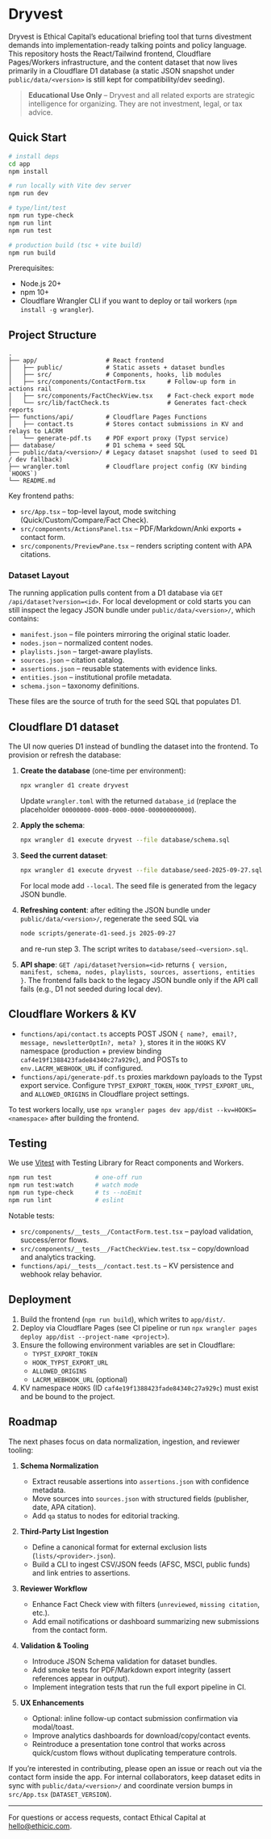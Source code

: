 # Dryvest

Dryvest is Ethical Capital’s educational briefing tool that turns divestment demands into implementation-ready talking points and policy language. This repository hosts the React/Tailwind frontend, Cloudflare Pages/Workers infrastructure, and the content dataset that now lives primarily in a Cloudflare D1 database (a static JSON snapshot under `public/data/<version>` is still kept for compatibility/dev seeding).

> **Educational Use Only** – Dryvest and all related exports are strategic intelligence for organizing. They are not investment, legal, or tax advice.

## Quick Start

```bash
# install deps
cd app
npm install

# run locally with Vite dev server
npm run dev

# type/lint/test
npm run type-check
npm run lint
npm run test

# production build (tsc + vite build)
npm run build
```

Prerequisites:
- Node.js 20+
- npm 10+
- Cloudflare Wrangler CLI if you want to deploy or tail workers (`npm install -g wrangler`).

## Project Structure

```
.
├── app/                   # React frontend
│   ├── public/            # Static assets + dataset bundles
│   ├── src/               # Components, hooks, lib modules
│   ├── src/components/ContactForm.tsx      # Follow-up form in actions rail
│   ├── src/components/FactCheckView.tsx    # Fact-check export mode
│   └── src/lib/factCheck.ts                # Generates fact-check reports
├── functions/api/         # Cloudflare Pages Functions
│   ├── contact.ts         # Stores contact submissions in KV and relays to LACRM
│   └── generate-pdf.ts    # PDF export proxy (Typst service)
├── database/              # D1 schema + seed SQL
├── public/data/<version>/ # Legacy dataset snapshot (used to seed D1 / dev fallback)
├── wrangler.toml          # Cloudflare project config (KV binding `HOOKS`)
└── README.md
```

Key frontend paths:
- `src/App.tsx` – top-level layout, mode switching (Quick/Custom/Compare/Fact Check).
- `src/components/ActionsPanel.tsx` – PDF/Markdown/Anki exports + contact form.
- `src/components/PreviewPane.tsx` – renders scripting content with APA citations.

### Dataset Layout

The running application pulls content from a D1 database via `GET /api/dataset?version=<id>`. For local development or cold starts you can still inspect the legacy JSON bundle under `public/data/<version>/`, which contains:

- `manifest.json` – file pointers mirroring the original static loader.
- `nodes.json` – normalized content nodes.
- `playlists.json` – target-aware playlists.
- `sources.json` – citation catalog.
- `assertions.json` – reusable statements with evidence links.
- `entities.json` – institutional profile metadata.
- `schema.json` – taxonomy definitions.

These files are the source of truth for the seed SQL that populates D1.

## Cloudflare D1 dataset

The UI now queries D1 instead of bundling the dataset into the frontend. To provision or refresh the database:

1. **Create the database** (one-time per environment):
   ```bash
   npx wrangler d1 create dryvest
   ```
   Update `wrangler.toml` with the returned `database_id` (replace the placeholder `00000000-0000-0000-0000-000000000000`).

2. **Apply the schema**:
   ```bash
   npx wrangler d1 execute dryvest --file database/schema.sql
   ```

3. **Seed the current dataset**:
   ```bash
   npx wrangler d1 execute dryvest --file database/seed-2025-09-27.sql
   ```
   For local mode add `--local`. The seed file is generated from the legacy JSON bundle.

4. **Refreshing content**: after editing the JSON bundle under `public/data/<version>/`, regenerate the seed SQL via
   ```bash
   node scripts/generate-d1-seed.js 2025-09-27
   ```
   and re-run step 3. The script writes to `database/seed-<version>.sql`.

5. **API shape**: `GET /api/dataset?version=<id>` returns `{ version, manifest, schema, nodes, playlists, sources, assertions, entities }`. The frontend falls back to the legacy JSON bundle only if the API call fails (e.g., D1 not seeded during local dev).

## Cloudflare Workers & KV

- `functions/api/contact.ts` accepts POST JSON `{ name?, email?, message, newsletterOptIn?, meta? }`, stores it in the `HOOKS` KV namespace (production + preview binding `caf4e19f1388423fade84340c27a929c`), and POSTs to `env.LACRM_WEBHOOK_URL` if configured.
- `functions/api/generate-pdf.ts` proxies markdown payloads to the Typst export service. Configure `TYPST_EXPORT_TOKEN`, `HOOK_TYPST_EXPORT_URL`, and `ALLOWED_ORIGINS` in Cloudflare project settings.

To test workers locally, use `npx wrangler pages dev app/dist --kv=HOOKS=<namespace>` after building the frontend.

## Testing

We use [Vitest](https://vitest.dev/) with Testing Library for React components and Workers.

```bash
npm run test            # one-off run
npm run test:watch      # watch mode
npm run type-check      # ts --noEmit
npm run lint            # eslint
```

Notable tests:
- `src/components/__tests__/ContactForm.test.tsx` – payload validation, success/error flows.
- `src/components/__tests__/FactCheckView.test.tsx` – copy/download and analytics tracking.
- `functions/api/__tests__/contact.test.ts` – KV persistence and webhook relay behavior.

## Deployment

1. Build the frontend (`npm run build`), which writes to `app/dist/`.
2. Deploy via Cloudflare Pages (see CI pipeline or run `npx wrangler pages deploy app/dist --project-name <project>`).
3. Ensure the following environment variables are set in Cloudflare:
   - `TYPST_EXPORT_TOKEN`
   - `HOOK_TYPST_EXPORT_URL`
   - `ALLOWED_ORIGINS`
   - `LACRM_WEBHOOK_URL` (optional)
4. KV namespace `HOOKS` (ID `caf4e19f1388423fade84340c27a929c`) must exist and be bound to the project.

## Roadmap

The next phases focus on data normalization, ingestion, and reviewer tooling:

1. **Schema Normalization**
   - Extract reusable assertions into `assertions.json` with confidence metadata.
   - Move sources into `sources.json` with structured fields (publisher, date, APA citation).
   - Add `qa` status to nodes for editorial tracking.

2. **Third-Party List Ingestion**
   - Define a canonical format for external exclusion lists (`lists/<provider>.json`).
   - Build a CLI to ingest CSV/JSON feeds (AFSC, MSCI, public funds) and link entries to assertions.

3. **Reviewer Workflow**
   - Enhance Fact Check view with filters (`unreviewed`, `missing citation`, etc.).
   - Add email notifications or dashboard summarizing new submissions from the contact form.

4. **Validation & Tooling**
   - Introduce JSON Schema validation for dataset bundles.
   - Add smoke tests for PDF/Markdown export integrity (assert references appear in output).
   - Implement integration tests that run the full export pipeline in CI.

5. **UX Enhancements**
   - Optional: inline follow-up contact submission confirmation via modal/toast.
   - Improve analytics dashboards for download/copy/contact events.
   - Reintroduce a presentation tone control that works across quick/custom flows without duplicating temperature controls.

If you’re interested in contributing, please open an issue or reach out via the contact form inside the app. For internal collaborators, keep dataset edits in sync with `public/data/<version>/` and coordinate version bumps in `src/App.tsx` (`DATASET_VERSION`).

---

For questions or access requests, contact Ethical Capital at [hello@ethicic.com](mailto:hello@ethicic.com).
